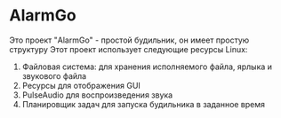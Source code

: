# AlarmGo
Это проект "AlarmGo" - простой будильник, он имеет простую структуру
Этот проект использует следующие ресурсы Linux:

1) Файловая система: для хранения исполняемого файла, ярлыка и звукового файла
2) Ресурсы для отображения GUI
3) PulseAudio для воспроизведения звука
4) Планировщик задач для запуска будильника в заданное время
